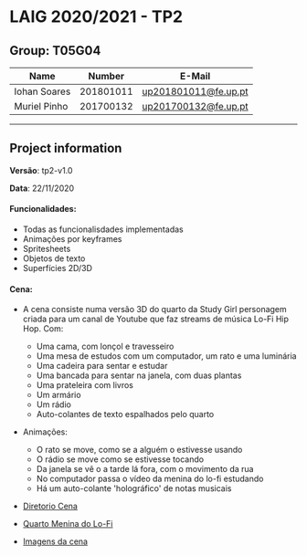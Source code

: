 # LAIG 2020/2021 - TP2

## Group: T05G04

| Name             | Number    | E-Mail             |
| ---------------- | --------- | ------------------ |
| Iohan Soares     | 201801011 |up201801011@fe.up.pt|
| Muriel Pinho     | 201700132 |up201700132@fe.up.pt|

----
## Project information

**Versão**: tp2-v1.0

**Data**: 22/11/2020

#### Funcionalidades: 
* Todas as funcionalisdades implementadas
* Animações por keyframes
* Spritesheets
* Objetos de texto
* Superfícies 2D/3D

#### Cena:
* A cena consiste numa versão 3D do quarto da Study Girl personagem criada para um canal de Youtube que faz streams de música Lo-Fi Hip Hop. 
Com:
    * Uma cama, com lonçol e travesseiro
    * Uma mesa de estudos com um computador, um rato e uma luminária
    * Uma cadeira para sentar e estudar
    * Uma bancada para sentar na janela, com duas plantas
    * Uma prateleira com livros
    * Um armário
    * Um rádio
    * Auto-colantes de texto espalhados pelo quarto
* Animações:
	* O rato se move, como se a alguém o estivesse usando
	* O rádio se move como se estivesse tocando
	* Da janela se vê o a tarde lá fora, com o movimento da rua
	* No computador passa o vídeo da menina do  lo-fi estudando
	* Há um auto-colante 'holográfico' de notas musicais

* [Diretorio Cena](scenes)
* [Quarto Menina do Lo-Fi](scenes/demo.xml)
* [Imagens da cena](scenes/images)